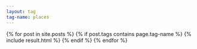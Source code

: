 ```yaml
---
layout: tag
tag-name: places
---
```

{% for post in site.posts %}
{% if post.tags contains page.tag-name %}
{% include result.html %}
{% endif %}
{% endfor %}

